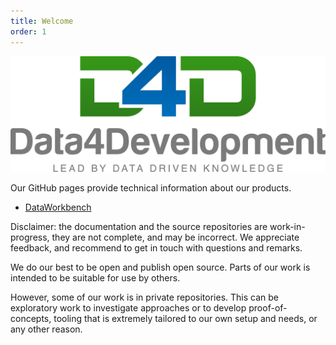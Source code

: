 ```yaml
---
title: Welcome
order: 1
---
```


![](/assets/img/logoData4development.png)

Our GitHub pages provide technical information about our products.

 - [DataWorkbench](/dataworkbench)

Disclaimer: the documentation and the source repositories are work-in-progress,
they are not complete, and may be incorrect. We appreciate feedback, and
recommend to get in touch with questions and remarks.

We do our best to be open and publish open source. Parts of our work is
intended to be suitable for use by others.

However, some of our work is in private repositories. This can be exploratory
work to investigate approaches or to develop proof-of-concepts, tooling that
is extremely tailored to our own setup and needs, or any other reason.
